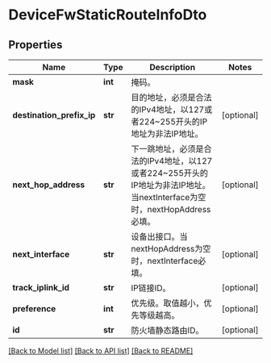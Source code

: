 # DeviceFwStaticRouteInfoDto

## Properties
Name | Type | Description | Notes
------------ | ------------- | ------------- | -------------
**mask** | **int** | 掩码。 | 
**destination_prefix_ip** | **str** | 目的地址，必须是合法的IPv4地址，以127或者224~255开头的IP地址为非法IP地址。 | [optional] 
**next_hop_address** | **str** | 下一跳地址，必须是合法的IPv4地址，以127或者224~255开头的IP地址为非法IP地址。当nextInterface为空时，nextHopAddress必填。 | [optional] 
**next_interface** | **str** | 设备出接口。当nextHopAddress为空时，nextInterface必填。 | [optional] 
**track_iplink_id** | **str** | IP链接ID。 | [optional] 
**preference** | **int** | 优先级。取值越小，优先等级越高。 | [optional] 
**id** | **str** | 防火墙静态路由ID。 | [optional] 

[[Back to Model list]](../README.md#documentation-for-models) [[Back to API list]](../README.md#documentation-for-api-endpoints) [[Back to README]](../README.md)



